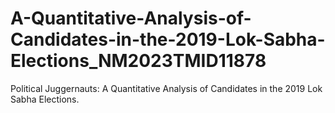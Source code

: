 # A-Quantitative-Analysis-of-Candidates-in-the-2019-Lok-Sabha-Elections_NM2023TMID11878
Political Juggernauts: A Quantitative Analysis of Candidates in the 2019 Lok Sabha Elections.
